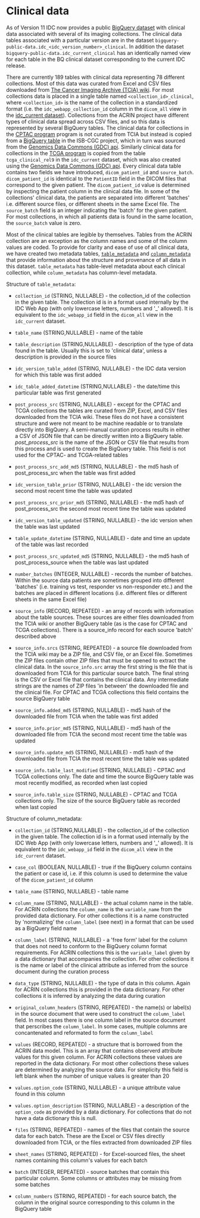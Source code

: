 # Clinical data

As of Version 11 IDC now provides a public [BigQuery dataset](https://console.cloud.google.com/bigquery?p=bigquery-public-data&d=idc_clinical_current) with clinical data associated with several of its imaging collections. The clinical data tables associated with a particular version are in the dataset `bigquery-public-data.idc_<idc_version_number>_clinical`. In addition the dataset `bigquery-public-data.idc_current_clinical` has an identically named view for each table in the BQ clinical dataset corresponding to the current IDC release.
 
There are currently 189 tables with clinical data representing 78 different collections. Most of this data was curated from Excel and CSV files downloaded from [The Cancer Imaging Archive (TCIA) wiki](https://wiki.cancerimagingarchive.net/). For most collections data is placed in a single table named `<collection_id>_clinical`, where `<collection_id>` is the name of the collection in a standardized format (i.e. the `idc_webapp_collection_id` column in the `dicom_all` view in the [idc_current dataset](https://console.cloud.google.com/bigquery?p=bigquery-public-data&d=idc_clinical&page=dataset)). Collections from the ACRIN project have different types of clinical data spread across CSV files, and so this data is represented by several BigQuery tables. The clinical data for collections in the [CPTAC program](https://proteomics.cancer.gov/programs/cptac) program is not curated from TCIA but instead is copied from a [BigQuery table](https://console.cloud.google.com/bigquery?p=isb-cgc-bq&d=cptac&t=clinical_gdc_current&page=table) in the ISB-CGC project, which in turn was sourced from the [Genomics Data Commons (GDC) api](https://gdc.cancer.gov/developers/gdc-application-programming-interface-api). Similarly clinical data for collections in the [TCGA program](https://www.cancer.gov/about-nci/organization/ccg/research/structural-genomics/tcga) is copied from the table `tcga_clinical_rel9` in the `idc_current` dataset, which was also created using the [Genomics Data Commons (GDC) api](https://gdc.cancer.gov/developers/gdc-application-programming-interface-api). Every clinical data table contains two fields we have introduced, `dicom_patient_id` and `source_batch`. `dicom_patient_id` is identical to the `PatientID` field in the DICOM files that correspond to the given patient. The `dicom_patient_id` value is determined by inspecting the patient column in the clinical data file. In some of the collections' clinical data, the patients are separated into different 'batches' i.e. different source files, or different sheets in the same Excel file. The `source_batch` field is an integer indicating the 'batch' for the given patient. For most collections, in which all patients data is found in the same location, the `source_batch` value is zero.   

Most of the clinical tables are legible by themselves. Tables from the ACRIN collection are an exception as the column names and some of the column values are coded. To provide for clarity and ease of use of all clinical data, we have created two metadata tables, [`table_metadata`](https://console.cloud.google.com/bigquery?p=bigquery-public-data&d=idc_clinical_current&t=table_metadata&page=table) and [`column_metadata`](https://console.cloud.google.com/bigquery?p=bigquery-public-data&d=idc_clinical_current&t=column_metadata&page=table) that provide information about the structure and provenance of all data in this dataset. `table_metadata` has table-level metadata about each clinical collection, while `column_metadata` has column-level metadata.      

Structure of `table_metadata`:

* `collection_id` (STRING, NULLABLE) - the collection_id of the collection in the given table. The collection id is in a format used internally by the IDC Web App (with only lowercase letters, numbers and '_' allowed). It is equivalent to the `idc_webapp_id` field in the `dicom_all` view in the `idc_current` dataset. 

* `table_name` (STRING,NULLABLE) - name of the table

* `table_description` (STRING,NULLABLE) - description of the type of data found in the table. Usually this is set to 'clinical data', unless a description is provided in the source files 

* `idc_version_table_added` (STRING, NULLABLE) - the IDC data version for which this table was first added

* `idc_table_added_datetime` (STRING,NULLABLE) - the date/time this particular table was first generated 

* `post_process_src` (STRING, NULLABLE) - except for the CPTAC and TCGA collections the tables are curated from ZIP, Excel, and CSV files downloaded from the TCIA wiki. These files do not have a consistent structure and were not meant to be machine readable or to translate directly into BigQuery. A semi-manual curation process results in either a CSV of JSON file that can be directly written into a BigQuery table. _post_process_src_ is the name of the JSON or CSV file that results from this process and is used to create the BigQuery table. This field is not used for the CPTAC- and TCGA-related tables   

* `post_process_src_add_md5` (STRING, NULLABLE) - the md5 hash of post_process_src when the table was first added

* `idc_version_table_prior` (STRING, NULLABLE) - the idc version the second most recent time the table was updated

* `post_process_src_prior_md5` (STRING, NULLABLE) - the md5 hash of post_process_src the second most recent time the table was updated

* `idc_version_table_updated` (STRING, NULLABLE) - the idc version when the table was last updated

* `table_update_datetime` (STRING, NULLABLE) - date and time an update of the table was last recorded

* `post_process_src_updated_md5` (STRING, NULLABLE) - the md5 hash of post_process_source when the table was last updated

* `number_batches` (INTEGER, NULLABLE) - records the number of batches. Within the source data patients are sometimes grouped into different 'batches' (i.e. training vs test, responder vs non-responder etc.) and the batches are placed in different locations (i.e. different files or different sheets in the same Excel file)

* `source_info` (RECORD, REPEATED) - an array of records with information about the table sources. These sources are either files downloaded from the TCIA wiki or another BigQuery table (as is the case for CPTAC and TCGA collections). There is a source_info record for each source 'batch' described above

* `source_info.srcs` (STRING, REPEATED) - a source file downloaded from the TCIA wiki may be a ZIP file, and CSV file, or an Excel file. Sometimes the ZIP files contain other ZIP files that must be opened to extract the clinical data. In the `source_info.src` array the first string is the file that is downloaded from TCIA for this particular source batch. The final string is the CSV or Excel file that contains the clinical data. Any intermediate strings are the names of ZIP files 'in between' the downloaded file and the clinical file. For CPTAC and TCGA collections this field contains the source BigQuery table   

* `source_info.added_md5` (STRING, NULLABLE) - md5 hash of the downloaded file from TCIA when the table was first added

* `source_info.prior_md5` (STRING, NULLABLE) - md5 hash of the downloaded file from TCIA the second most recent time the table was updated

* `source_info.update_md5` (STRING, NULLABLE) - md5 hash of the downloaded file from TCIA the most recent time the table was updated

* `source_info.table_last_modified` (STRING, NULLABLE) - CPTAC and TCGA collections only. The date and time the source BigQuery table was most recently modified, as recorded when last copied

* `source_info.table_size` (STRING, NULLABLE) - CPTAC and TCGA collections only. The size of the source BigQuery table as recorded when last copied


Structure of column_metadata:

* `collection_id` (STRING,NULLABLE) - the collection_id of the collection in the given table. The collection id is in a format used internally by the IDC Web App (with only lowercase letters, numbers and '_' allowed). It is equivalent to the `idc_webapp_id` field in the `dicom_all` view in the `idc_current` dataset.


* `case_col` (BOOLEAN, NULLABLE) - true if the BigQuery column contains the patient or case id, i.e. if this column is used to determine the value of the `dicom_patient_id` column 

* `table_name` (STRING, NULLABLE) - table name

* `column_name` (STRING, NULLABLE) - the actual column name in the table. For ACRIN collections the `column_name` is the `variable_name` from the provided data dictionary. For other collections it is a name constructed by 'normalizing' the `column_label` (see next) in a format that can be used as a BigQuery field name  

* `column_label` (STRING, NULLABLE) - a 'free form' label for the column that does not need to conform to the BigQuery column format requirements. For ACRIN collections this is the `variable_label` given by a data dictionary that accompanies the collection. For other collections it is the name or label of the clinical attribute as inferred from the source document during the curation process

* `data_type` (STRING, NULLABLE) - the type of data in this column. Again for ACRIN collections this is provided in the data dictionary. For other collections it is inferred by analyzing the data during curation

* `original_column_headers` (STRING, REPEATED) - the name(s) or label(s) in the source document that were used to construct the `column_label` field. In most cases there is one column label in the source document that perscribes the `column_label`. In some cases, multiple columns are concantenated and reformated to form the `column_label`  

* `values` (RECORD, REPEATED) - a structure that is borrowed from the ACRIN data model. This is an array that contains observerd attribute values for this given column. For ACRIN collections these values are reported in the data dictionary. For most other collections these values are determined by analyzing the source data. For simplicity this field is left blank when the number of unique values is greater than 20

* `values.option_code` (STRING, NULLABLE) - a unique attribute value found in this column 
   

* `values.option_description` (STRING, NULLABLE) -  a description of the `option_code` as provided by a data dictionary. For collections that do not have a data dictionary this is null. 

* `files` (STRING, REPEATED) - names of the files that contain the source data for each batch. These are the Excel or CSV files directly downloaded from TCIA, or the files extracted from downloaded ZIP files

* `sheet_names` (STRING, REPEATED) - for Excel-sourced files, the sheet names containing this column's values for each batch


* `batch` (INTEGER, REPEATED) - source batches that contain this particular column. Some columns or attributes may be missing from some batches


* `column_numbers` (STRING, REPEATED) - for each source batch, the column in the original source corresponding to this column in the BigQuery table

